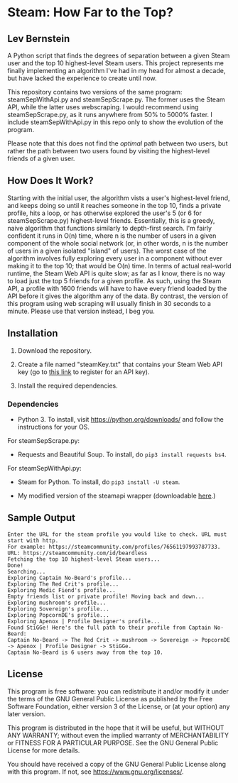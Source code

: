 # Steam: How Far to the Top?

## Lev Bernstein

A Python script that finds the degrees of separation between a given Steam user and the top 10 highest-level Steam users. This project represents me finally implementing an algorithm I've had in my head for almost a decade, but have lacked the experience to create until now.

This repository contains two versions of the same program: steamSepWithApi.py and steamSepScrape.py. The former uses the Steam API, while the latter uses webscraping. I would recommend using steamSepScrape.py, as it runs anywhere from 50% to 5000% faster. I include steamSepWithApi.py in this repo only to show the evolution of the program.

Please note that this does not find the *optimal* path between two users, but rather the path between two users found by visiting the highest-level friends of a given user.

## How Does It Work?

Starting with the initial user, the algorithm vists a user's highest-level friend, and keeps doing so until it reaches someone in the top 10, finds a private profile, hits a loop, or has otherwise explored the user's 5 (or 6 for steamSepScrape.py) highest-level friends. Essentially, this is a greedy, naive algorithm that functions similarly to depth-first search. I'm fairly confident it runs in O(n) time, where n is the number of users in a given component of the whole social network (or, in other words, n is the number of users in a given isolated "island" of users). The worst case of the algorithm involves fully exploring every user in a component without ever making it to the top 10; that would be O(n) time. In terms of actual real-world runtime, the Steam Web API is quite slow; as far as I know, there is no way to load just the top 5 friends for a given profile. As such, using the Steam API, a profile with 1600 friends will have to have every friend loaded by the API before it gives the algorithm any of the data. By contrast, the version of this program using web scraping will usually finish in 30 seconds to a minute. Please use that version instead, I beg you.

## Installation

1. Download the repository.

2. Create a file named "steamKey.txt" that contains your Steam Web API key (go to [this link](https://steamcommunity.com/dev/) to register for an API key).

3. Install the required dependencies.

### Dependencies

* Python 3. To install, visit https://python.org/downloads/ and follow the instructions for your OS.

For steamSepScrape.py:

* Requests and Beautiful Soup. To install, do `pip3 install requests bs4`.

For steamSepWithApi.py:

* Steam for Python. To install, do `pip3 install -U steam`.

* My modified version of the steamapi wrapper (downloadable [here](https://github.com/LevBernstein/steamapi).)

## Sample Output

```
Enter the URL for the steam profile you would like to check. URL must start with http.
For example: https://steamcommunity.com/profiles/76561197993787733.
URL: https://steamcommunity.com/id/beardless
Fetching the top 10 highest-level Steam users...
Done!
Searching...
Exploring Captain No-Beard's profile...
Exploring The Red Crit's profile...
Exploring Medic Fiend's profile...
Empty friends list or private profile! Moving back and down...
Exploring mushroom's profile...
Exploring Sovereign's profile...
Exploring PopcornDE's profile...
Exploring Apenox | Profile Designer's profile...
Found StiGGe! Here's the full path to their profile from Captain No-Beard:
Captain No-Beard -> The Red Crit -> mushroom -> Sovereign -> PopcornDE -> Apenox | Profile Designer -> StiGGe.
Captain No-Beard is 6 users away from the top 10.
```

## License
This program is free software: you can redistribute it and/or modify
it under the terms of the GNU General Public License as published by
the Free Software Foundation, either version 3 of the License, or
(at your option) any later version.

This program is distributed in the hope that it will be useful,
but WITHOUT ANY WARRANTY; without even the implied warranty of
MERCHANTABILITY or FITNESS FOR A PARTICULAR PURPOSE.  See the
GNU General Public License for more details.

You should have received a copy of the GNU General Public License
along with this program.  If not, see <https://www.gnu.org/licenses/>.
